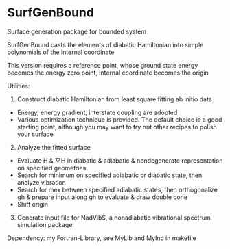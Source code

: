 # SurfGenBound
Surface generation package for bounded system

SurfGenBound casts the elements of diabatic Hamiltonian into simple polynomials of the internal coordinate

This version requires a reference point, whose ground state energy becomes the energy zero point, internal coordinate becomes the origin

Utilities:
1. Construct diabatic Hamiltonian from least square fitting ab initio data
* Energy, energy gradient, interstate coupling are adopted
* Various optimization technique is provided. The default choice is a good starting point, although you may want to try out other recipes to polish your surface
2. Analyze the fitted surface
* Evaluate H & ▽H in diabatic & adiabatic & nondegenerate representation on specified geometries
* Search for minimum on specified adiabatic or diabatic state, then analyze vibration
* Search for mex between specified adiabatic states, then orthogonalize gh & prepare input along gh to evaluate & draw double cone
* Shift origin
3. Generate input file for NadVibS, a nonadiabatic vibrational spectrum simulation package

Dependency: my Fortran-Library, see MyLib and MyInc in makefile
